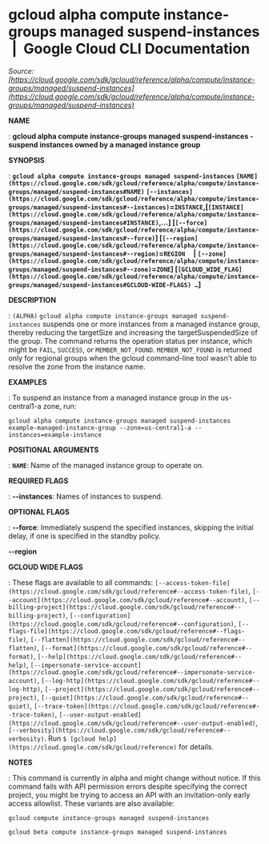 # gcloud alpha compute instance-groups managed suspend-instances  |  Google Cloud CLI Documentation

*Source: [https://cloud.google.com/sdk/gcloud/reference/alpha/compute/instance-groups/managed/suspend-instances](https://cloud.google.com/sdk/gcloud/reference/alpha/compute/instance-groups/managed/suspend-instances)*

**NAME**

: **gcloud alpha compute instance-groups managed suspend-instances - suspend instances owned by a managed instance group**

**SYNOPSIS**

: **`gcloud alpha compute instance-groups managed suspend-instances` `[NAME](https://cloud.google.com/sdk/gcloud/reference/alpha/compute/instance-groups/managed/suspend-instances#NAME)` `[--instances](https://cloud.google.com/sdk/gcloud/reference/alpha/compute/instance-groups/managed/suspend-instances#--instances)`=`INSTANCE`,[`[INSTANCE](https://cloud.google.com/sdk/gcloud/reference/alpha/compute/instance-groups/managed/suspend-instances#INSTANCE)`,…] [`[--force](https://cloud.google.com/sdk/gcloud/reference/alpha/compute/instance-groups/managed/suspend-instances#--force)`] [`[--region](https://cloud.google.com/sdk/gcloud/reference/alpha/compute/instance-groups/managed/suspend-instances#--region)`=`REGION`     | `[--zone](https://cloud.google.com/sdk/gcloud/reference/alpha/compute/instance-groups/managed/suspend-instances#--zone)`=`ZONE`] [`[GCLOUD_WIDE_FLAG](https://cloud.google.com/sdk/gcloud/reference/alpha/compute/instance-groups/managed/suspend-instances#GCLOUD-WIDE-FLAGS) …`]**

**DESCRIPTION**

: `(ALPHA)` `gcloud alpha compute instance-groups managed
suspend-instances` suspends one or more instances from a managed instance
group, thereby reducing the targetSize and increasing the targetSuspendedSize of
the group.
The command returns the operation status per instance, which might be
``FAIL``,
``SUCCESS``, or
``MEMBER_NOT_FOUND``.
``MEMBER_NOT_FOUND`` is returned only for
regional groups when the gcloud command-line tool wasn't able to resolve the
zone from the instance name.

**EXAMPLES**

: To suspend an instance from a managed instance group in the us-central1-a zone,
run:

```
gcloud alpha compute instance-groups managed suspend-instances example-managed-instance-group --zone=us-central1-a --instances=example-instance
```

**POSITIONAL ARGUMENTS**

: **`NAME`**:
Name of the managed instance group to operate on.

**REQUIRED FLAGS**

: **--instances**:
Names of instances to suspend.

**OPTIONAL FLAGS**

: **--force**:
Immediately suspend the specified instances, skipping the initial delay, if one
is specified in the standby policy.

**--region**

**GCLOUD WIDE FLAGS**

: These flags are available to all commands: `[--access-token-file](https://cloud.google.com/sdk/gcloud/reference#--access-token-file)`,
`[--account](https://cloud.google.com/sdk/gcloud/reference#--account)`, `[--billing-project](https://cloud.google.com/sdk/gcloud/reference#--billing-project)`,
`[--configuration](https://cloud.google.com/sdk/gcloud/reference#--configuration)`,
`[--flags-file](https://cloud.google.com/sdk/gcloud/reference#--flags-file)`,
`[--flatten](https://cloud.google.com/sdk/gcloud/reference#--flatten)`, `[--format](https://cloud.google.com/sdk/gcloud/reference#--format)`, `[--help](https://cloud.google.com/sdk/gcloud/reference#--help)`, `[--impersonate-service-account](https://cloud.google.com/sdk/gcloud/reference#--impersonate-service-account)`,
`[--log-http](https://cloud.google.com/sdk/gcloud/reference#--log-http)`,
`[--project](https://cloud.google.com/sdk/gcloud/reference#--project)`, `[--quiet](https://cloud.google.com/sdk/gcloud/reference#--quiet)`, `[--trace-token](https://cloud.google.com/sdk/gcloud/reference#--trace-token)`, `[--user-output-enabled](https://cloud.google.com/sdk/gcloud/reference#--user-output-enabled)`,
`[--verbosity](https://cloud.google.com/sdk/gcloud/reference#--verbosity)`.
Run `$ [gcloud help](https://cloud.google.com/sdk/gcloud/reference)` for details.

**NOTES**

: This command is currently in alpha and might change without notice. If this
command fails with API permission errors despite specifying the correct project,
you might be trying to access an API with an invitation-only early access
allowlist. These variants are also available:

```
gcloud compute instance-groups managed suspend-instances
```

```
gcloud beta compute instance-groups managed suspend-instances
```